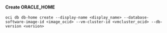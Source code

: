 #### Create ORACLE_HOME

    oci db db-home create --display-name <display_name> --database-software-image-id <image_ocid> --vm-cluster-id <vmcluster_ocid> --db-version <version>
